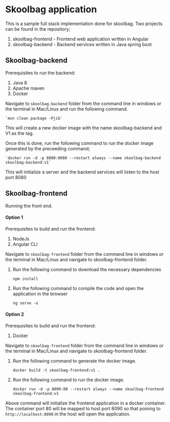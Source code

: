 # Skoolbag application

This is a sample full stack implementation done for skoolbag. Two projects can be found in the repository;

1. skoolbag-frontend 	- Frontend web application written in Angular
2. skoolbag-backend	- Backend services written in Java spring boot

## Skoolbag-backend

Prerequisites to run the backend:
1. Java 8
2. Apache maven
3. Docker

Navigate to `skoolbag-backend` folder from the command line in windows or the terminal in Mac/Linux and run the following command.

	`mvn clean package -Pjib`
	
This will create a new docker image with the name skoolbag-backend and V1 as the tag.

Once this is done, run the following command to run the docker image generated by the preceeding command;

	`docker run -d -p 8080:8080 --restart always --name skoolbag-backend skoolbag-backend:v1`

This will initialize a server and the backend services will listen to the host port 8080

## Skoolbag-frontend

Running the front end.

#### Option 1

Prerequisites to build and run the frontend:
1. NodeJs
2. Angular CLI

Navigate to `skoolbag-frontend` folder from the command line in windows or the terminal in Mac/Linux and navigate to skoolbag-frontend folder. 

1. Run the following command to download the necessary dependencies
	
	`npm install`
	
2. Run the following command to compile the code and open the application in the browser
	
	`ng serve -o`

#### Option 2
Prerequisites to build and run the frontend:
1. Docker

Navigate to `skoolbag-frontend` folder from the command line in windows or the terminal in Mac/Linux and navigate to skoolbag-frontend folder. 

1. Run the following command to generate the docker image.

	`docker build -t skoolbag-frontend:v1 .`
	
2. Run the following command to run the docker image.

	`docker run -d -p 8090:80 --restart always --name skoolbag-frontend skoolbag-frontend:v1`
	
Above command will initialize the frontend application in a docker container. The container port 80 will be mapped to host port 8090 so that poining to `http://localhost:8090` in the host will open the application.
